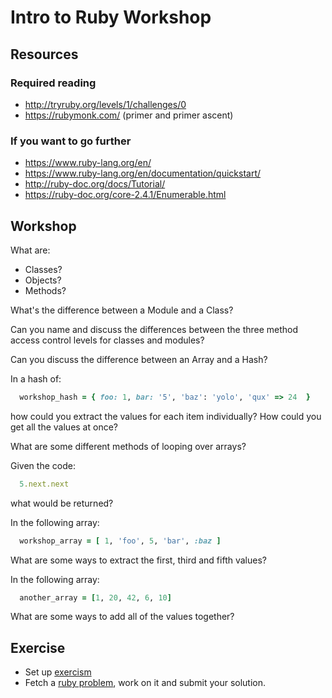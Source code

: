 # Intro to Ruby Workshop

## Resources

### Required reading

- http://tryruby.org/levels/1/challenges/0
- https://rubymonk.com/ (primer and primer ascent)

### If you want to go further

- https://www.ruby-lang.org/en/
- https://www.ruby-lang.org/en/documentation/quickstart/
- http://ruby-doc.org/docs/Tutorial/
- https://ruby-doc.org/core-2.4.1/Enumerable.html

## Workshop

What are:
  - Classes?
  - Objects?
  - Methods?

What's the difference between a Module and a Class?

Can you name and discuss the differences between the three method access control levels for classes and modules?

Can you discuss the difference between an Array and a Hash?

In a hash of:

```ruby
  workshop_hash = { foo: 1, bar: '5', 'baz': 'yolo', 'qux' => 24  }
```

how could you extract the values for each item individually? How could you get all the values at once?

What are some different methods of looping over arrays?

Given the code:

```ruby
  5.next.next
```

what would be returned?

In the following array:

```ruby
  workshop_array = [ 1, 'foo', 5, 'bar', :baz ]
```

What are some ways to extract the first, third and fifth values?

In the following array:

```ruby
  another_array = [1, 20, 42, 6, 10]
```

What are some ways to add all of the values together?

## Exercise

- Set up [exercism](http://exercism.io/clients/cli)
- Fetch a [ruby problem](http://exercism.io/languages/ruby/about), work on it and submit your solution.
